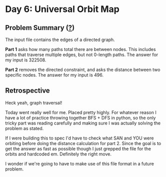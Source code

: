 # Day 6: Universal Orbit Map

## Problem Summary ([?](https://adventofcode.com/2019/day/6))

The input file contains the edges of a directed graph.

**Part 1** asks how many paths total there are between nodes.
This includes paths that traverse multiple edges, but not 0-length paths.
The answer for my input is 322508.

**Part 2** removes the directed constraint, and asks the distance between two specific nodes.
The answer for my input is 496.


## Retrospective

Heck yeah, graph traversal!

Today went really well for me.
Placed pretty highly.
For whatever reason I have a lot of practice throwing together BFS + DFS in python, so the only tricky part was reading carefully and making sure I was actually solving the problem as stated.

If I were building this to spec I'd have to check what SAN and YOU were orbiting before doing the distance calculation for part 2.
Since the goal is to get the answer as fast as possible though I just grepped the file for the orbits and hardcoded em.
Definitely the right move.

I wonder if we're going to have to make use of this file format in a future problem.
